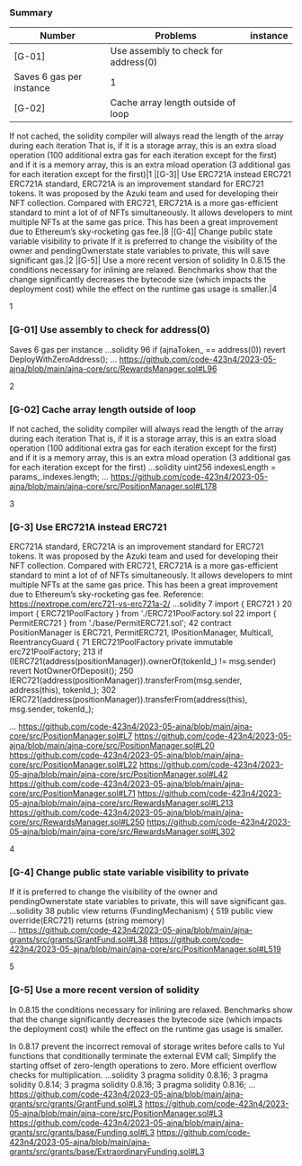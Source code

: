 ### Summary
|Number | Problems  | instance |
|------ |-----------|----------|
|[G-01] |Use assembly to check for address(0)
Saves 6 gas per instance|1
| [G-02]| Cache array length outside of loop
If not cached, the solidity compiler will always read the length of the array during each iteration 
 That is, if it is a storage array, this is an extra sload operation (100 additional extra gas
  for each iteration except for the first) and if it is a memory array, 
  this is an extra mload operation (3 additional gas for each iteration except for the first)|1
  |[G-3]| Use ERC721A instead ERC721
ERC721A standard, ERC721A is an improvement standard for ERC721 tokens. It was proposed by the Azuki team and used for developing their NFT collection. Compared with ERC721, ERC721A is a more gas-efficient standard to mint a lot of of NFTs simultaneously. It allows developers to mint multiple NFTs at the same gas price. This has been a great improvement due to Ethereum’s sky-rocketing gas fee.|8
|[G-4]| Change public state variable visibility to private
If it is preferred to change the visibility of the owner and pendingOwnerstate state variables to private, this will save significant gas.|2
|[G-5]| Use a more recent version of solidity
In 0.8.15 the conditions necessary for inlining are relaxed. Benchmarks show that the change significantly decreases the bytecode size (which impacts the deployment cost) while the effect on the runtime gas usage is smaller.|4


1

### [G-01] Use assembly to check for address(0)
Saves 6 gas per instance
...solidity
 96 if (ajnaToken_ == address(0)) revert DeployWithZeroAddress();
...
https://github.com/code-423n4/2023-05-ajna/blob/main/ajna-core/src/RewardsManager.sol#L96

2
### [G-02] Cache array length outside of loop
If not cached, the solidity compiler will always read the length of the array during each iteration 
 That is, if it is a storage array, this is an extra sload operation (100 additional extra gas
  for each iteration except for the first) and if it is a memory array, 
  this is an extra mload operation (3 additional gas for each iteration except for the first)
  ...solidity
 uint256 indexesLength = params_.indexes.length;
  ...
  https://github.com/code-423n4/2023-05-ajna/blob/main/ajna-core/src/PositionManager.sol#L178
  
3
### [G-3] Use ERC721A instead ERC721
ERC721A standard, ERC721A is an improvement standard for ERC721 tokens. It was proposed by the Azuki team and used for developing their NFT collection. Compared with ERC721, ERC721A is a more gas-efficient standard to mint a lot of of NFTs simultaneously. It allows developers to mint multiple NFTs at the same gas price. This has been a great improvement due to Ethereum’s sky-rocketing gas fee.
Reference: https://nextrope.com/erc721-vs-erc721a-2/
...solidity
 7 import { ERC721 }
 20 import { ERC721PoolFactory } from './ERC721PoolFactory.sol
 22 import { PermitERC721 } from './base/PermitERC721.sol';
 42 contract PositionManager is ERC721, PermitERC721, IPositionManager, Multicall, ReentrancyGuard {
71  ERC721PoolFactory private immutable erc721PoolFactory;
213  if (IERC721(address(positionManager)).ownerOf(tokenId_) != msg.sender) revert NotOwnerOfDeposit();
250 IERC721(address(positionManager)).transferFrom(msg.sender, address(this), tokenId_);
302  IERC721(address(positionManager)).transferFrom(address(this), msg.sender, tokenId_);

...
https://github.com/code-423n4/2023-05-ajna/blob/main/ajna-core/src/PositionManager.sol#L7
https://github.com/code-423n4/2023-05-ajna/blob/main/ajna-core/src/PositionManager.sol#L20
https://github.com/code-423n4/2023-05-ajna/blob/main/ajna-core/src/PositionManager.sol#L22
https://github.com/code-423n4/2023-05-ajna/blob/main/ajna-core/src/PositionManager.sol#L42
https://github.com/code-423n4/2023-05-ajna/blob/main/ajna-core/src/PositionManager.sol#L71
https://github.com/code-423n4/2023-05-ajna/blob/main/ajna-core/src/RewardsManager.sol#L213
https://github.com/code-423n4/2023-05-ajna/blob/main/ajna-core/src/RewardsManager.sol#L250
https://github.com/code-423n4/2023-05-ajna/blob/main/ajna-core/src/RewardsManager.sol#L302

4
### [G-4] Change public state variable visibility to private
If it is preferred to change the visibility of the owner and pendingOwnerstate state variables to private, this will save significant gas.
...solidity
 38  public view returns (FundingMechanism) {
519  public view override(ERC721) returns (string memory)   
...
https://github.com/code-423n4/2023-05-ajna/blob/main/ajna-grants/src/grants/GrantFund.sol#L38
https://github.com/code-423n4/2023-05-ajna/blob/main/ajna-core/src/PositionManager.sol#L519

5
### [G-5] Use a more recent version of solidity
In 0.8.15 the conditions necessary for inlining are relaxed. Benchmarks show that the change significantly decreases the bytecode size (which impacts the deployment cost) while the effect on the runtime gas usage is smaller.

In 0.8.17 prevent the incorrect removal of storage writes before calls to Yul functions that conditionally terminate the external EVM call; Simplify the starting offset of zero-length operations to zero. More efficient overflow checks for multiplication.
...solidity
 3 pragma solidity 0.8.16;
 3 pragma solidity 0.8.14;
 3 pragma solidity 0.8.16;
 3 pragma solidity 0.8.16;
...
https://github.com/code-423n4/2023-05-ajna/blob/main/ajna-grants/src/grants/GrantFund.sol#L3
https://github.com/code-423n4/2023-05-ajna/blob/main/ajna-core/src/PositionManager.sol#L3
https://github.com/code-423n4/2023-05-ajna/blob/main/ajna-grants/src/grants/base/Funding.sol#L3
https://github.com/code-423n4/2023-05-ajna/blob/main/ajna-grants/src/grants/base/ExtraordinaryFunding.sol#L3